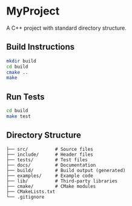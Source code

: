 # MyProject

A C++ project with standard directory structure.

## Build Instructions

```bash
mkdir build
cd build
cmake ..
make
```

## Run Tests

```bash
cd build
make test
```

## Directory Structure

```
├── src/          # Source files
├── include/      # Header files
├── tests/        # Test files
├── docs/         # Documentation
├── build/        # Build output (generated)
├── examples/     # Example code
├── lib/          # Third-party libraries
├── cmake/        # CMake modules
├── CMakeLists.txt
└── .gitignore
```